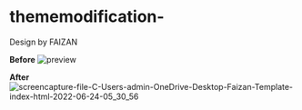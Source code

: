 # thememodification-
Design by FAIZAN

**Before**
![preview](https://user-images.githubusercontent.com/107197414/175801658-89e25cab-95f0-41da-b406-301d02c2a930.jpg)

**After**
![screencapture-file-C-Users-admin-OneDrive-Desktop-Faizan-Template-index-html-2022-06-24-05_30_56](https://user-images.githubusercontent.com/107197414/175801676-576c34b5-bda1-4c8c-ab55-7f74ea664e26.png)
